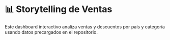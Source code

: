 # 📊 Storytelling de Ventas

Este dashboard interactivo analiza ventas y descuentos por país y categoría usando datos precargados en el repositorio.
